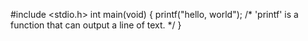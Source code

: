 #include <stdio.h>
int main(void)
{
printf("hello, world"); /* 'printf' is a function that can output a line of
text. */
}
